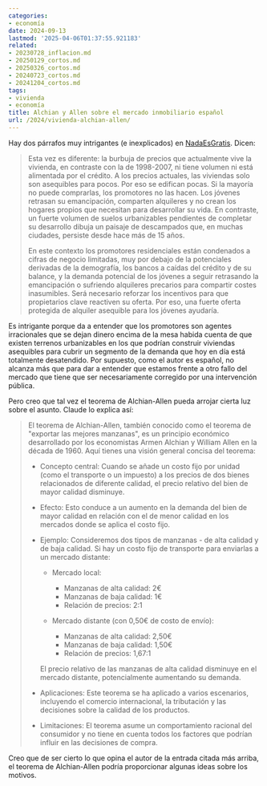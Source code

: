```yaml
---
categories:
- economía
date: 2024-09-13
lastmod: '2025-04-06T01:37:55.921183'
related:
- 20230728_inflacion.md
- 20250129_cortos.md
- 20250326_cortos.md
- 20240723_cortos.md
- 20241204_cortos.md
tags:
- vivienda
- economía
title: Alchian y Allen sobre el mercado inmobiliario español
url: /2024/vivienda-alchian-allen/
---
```


Hay dos párrafos muy intrigantes (e inexplicados) en [NadaEsGratis](https://nadaesgratis.es/admin/el-sistema-ya-no-financia-burbujas). Dicen:

> Esta vez es diferente: la burbuja de precios que actualmente vive la vivienda, en contraste con la de 1998-2007, ni tiene volumen ni está alimentada por el crédito. A los precios actuales, las viviendas solo son asequibles para pocos. Por eso se edifican pocas. Si la mayoría no puede comprarlas, los promotores no las hacen. Los jóvenes retrasan su emancipación, comparten alquileres y no crean los hogares propios que necesitan para desarrollar su vida. En contraste, un fuerte volumen de suelos urbanizables pendientes de completar su desarrollo dibuja un paisaje de descampados que, en muchas ciudades, persiste desde hace más de 15 años.
>
> En este contexto los promotores residenciales están condenados a cifras de negocio limitadas, muy por debajo de la potenciales derivadas de la demografía, los bancos a caídas del crédito y de su balance, y la demanda potencial de los jóvenes a seguir retrasando la emancipación o sufriendo alquileres precarios para compartir costes inasumibles. Será necesario reforzar los incentivos para que propietarios clave reactiven su oferta. Por eso, una fuerte oferta protegida de alquiler asequible para los jóvenes ayudaría.

Es intrigante porque da a entender que los promotores son agentes irracionales que se dejan dinero encima de la mesa habida cuenta de que existen terrenos urbanizables en los que podrían construir viviendas asequibles para cubrir un segmento de la demanda que hoy en día está totalmente desatendido. Por supuesto, como el autor es español, no alcanza más que para dar a entender que estamos frente a otro fallo del mercado que tiene que ser necesariamente corregido por una intervención pública.

Pero creo que tal vez el teorema de Alchian-Allen pueda arrojar cierta luz sobre el asunto. Claude lo explica así:

> El teorema de Alchian-Allen, también conocido como el teorema de "exportar las mejores manzanas", es un principio económico desarrollado por los economistas Armen Alchian y William Allen en la década de 1960. Aquí tienes una visión general concisa del teorema:
>
> - Concepto central: Cuando se añade un costo fijo por unidad (como el transporte o un impuesto) a los precios de dos bienes relacionados de diferente calidad, el precio relativo del bien de mayor calidad disminuye.
> - Efecto: Esto conduce a un aumento en la demanda del bien de mayor calidad en relación con el de menor calidad en los mercados donde se aplica el costo fijo.
> - Ejemplo: Consideremos dos tipos de manzanas - de alta calidad y de baja calidad. Si hay un costo fijo de transporte para enviarlas a un mercado distante:
>   - Mercado local:
>       - Manzanas de alta calidad: 2€
>       - Manzanas de baja calidad: 1€
>       - Relación de precios: 2:1
>
>   - Mercado distante (con 0,50€ de costo de envío):
>       - Manzanas de alta calidad: 2,50€
>       - Manzanas de baja calidad: 1,50€
>       - Relación de precios: 1,67:1
>
>   El precio relativo de las manzanas de alta calidad disminuye en el mercado distante, potencialmente aumentando su demanda.
>
> - Aplicaciones: Este teorema se ha aplicado a varios escenarios, incluyendo el comercio internacional, la tributación y las decisiones sobre la calidad de los productos.
> - Limitaciones: El teorema asume un comportamiento racional del consumidor y no tiene en cuenta todos los factores que podrían influir en las decisiones de compra.

Creo que de ser cierto lo que opina el autor de la entrada citada más arriba, el teorema de Alchian-Allen podría proporcionar algunas ideas sobre los motivos.